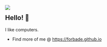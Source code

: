 <img align="left" src="https://static.wikia.nocookie.net/minecraft_gamepedia/images/4/40/Gunpowder_JE2_BE2.png/">

## Hello! 👋
I like computers.

- Find more of me @ https://forbade.github.io
